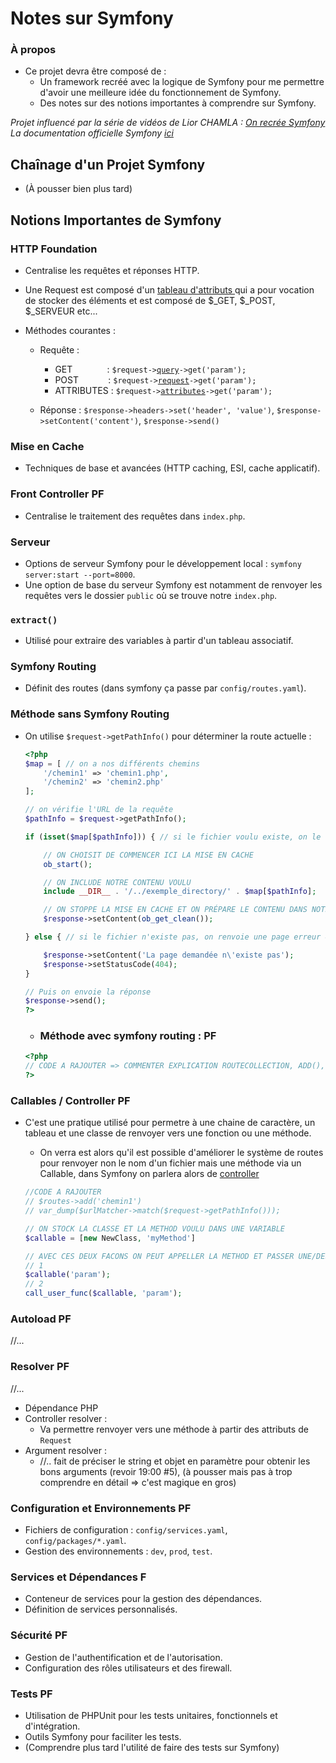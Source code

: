 # Notes sur Symfony

### À propos

- Ce projet devra être composé de :
  - Un framework recréé avec la logique de Symfony pour me permettre d'avoir une meilleure idée du fonctionnement de Symfony.
  - Des notes sur des notions importantes à comprendre sur Symfony.

*Projet influencé par la série de vidéos de Lior CHAMLA : [On recrée Symfony](https://www.youtube.com/watch?v=RIZiOGjOsQI&list=PLpUhHhXoxrjdk6VgTUrunQNlVZizBU4WF)*\
*La documentation officielle Symfony [ici](https://symfony.com/doc/current/create_framework/index.html)*

## Chaînage d'un Projet Symfony 

- (À pousser bien plus tard)

## Notions Importantes de Symfony

### HTTP Foundation

- Centralise les requêtes et réponses HTTP.
- Une Request est composé d'un <u>tableau d'attributs </u> qui a pour vocation de stocker des éléments et est composé de $_GET, $_POST, $_SERVEUR etc...
  
- Méthodes courantes :
  - Requête : 
  	- GET &nbsp; &nbsp; &nbsp; &nbsp; &nbsp; &nbsp; &nbsp;: `$request->`<u>`query`</u>`->get('param');` 
	- POST &nbsp; &nbsp; &nbsp; &nbsp; &nbsp; &nbsp;: `$request->`<u>`request`</u>`->get('param');`
	- ATTRIBUTES : `$request->`<u>`attributes`</u>`->get('param');`
	
  - Réponse : `$response->headers->set('header', 'value')`, `$response->setContent('content')`, `$response->send()`

### Mise en Cache 

- Techniques de base et avancées (HTTP caching, ESI, cache applicatif).

### Front Controller PF

- Centralise le traitement des requêtes dans `index.php`.

### Serveur

- Options de serveur Symfony pour le développement local : `symfony server:start --port=8000`.
- Une option de base du serveur Symfony est notamment de renvoyer les requêtes vers le dossier `public` où se trouve notre `index.php`.

### `extract()`

- Utilisé pour extraire des variables à partir d'un tableau associatif.

### Symfony Routing 

- Définit des routes (dans symfony ça passe par `config/routes.yaml`).

### Méthode sans Symfony Routing

- On utilise `$request->getPathInfo()` pour déterminer la route actuelle :
	```php
	<?php
	$map = [ // on a nos différents chemins
		'/chemin1' => 'chemin1.php',
		'/chemin2' => 'chemin2.php'
	];

	// on vérifie l'URL de la requête
	$pathInfo = $request->getPathInfo();

	if (isset($map[$pathInfo])) { // si le fichier voulu existe, on le charge

		// ON CHOISIT DE COMMENCER ICI LA MISE EN CACHE
		ob_start();

		// ON INCLUDE NOTRE CONTENU VOULU
		include __DIR__ . '/../exemple_directory/' . $map[$pathInfo];

		// ON STOPPE LA MISE EN CACHE ET ON PRÉPARE LE CONTENU DANS NOTRE RÉPONSE
		$response->setContent(ob_get_clean());

	} else { // si le fichier n'existe pas, on renvoie une page erreur 404

		$response->setContent('La page demandée n\'existe pas');
		$response->setStatusCode(404);
	}

	// Puis on envoie la réponse
	$response->send();
	?> 
	```

	- ### Méthode avec symfony routing : PF

	```php
	<?php
	// CODE A RAJOUTER => COMMENTER EXPLICATION ROUTECOLLECTION, ADD(), RESSOURCENOTFOUNDEXDCEPTION, URLMATCHER, MATCH()...
	?> 
	```
	
### Callables / Controller PF

- C'est une pratique utilisé pour permetre à une chaine de caractère, un tableau et une classe de renvoyer vers une fonction ou une méthode.

	- On verra est alors qu'il est possible d'améliorer le système de routes pour renvoyer non le nom d'un fichier mais une méthode via un Callable, dans Symfony on parlera alors de <u>controller</u>  
	
	```php
	//CODE A RAJOUTER
	// $routes->add('chemin1')
	// var_dump($urlMatcher->match($request->getPathInfo()));
	
	// ON STOCK LA CLASSE ET LA METHOD VOULU DANS UNE VARIABLE
	$callable = [new NewClass, 'myMethod']

	// AVEC CES DEUX FACONS ON PEUT APPELLER LA METHOD ET PASSER UNE/DES VALEURS EN PARAMETRE
	// 1
	$callable('param');
	// 2
	call_user_func($callable, 'param');
	```

### Autoload PF

//...

### Resolver PF

//...
- Dépendance PHP
- Controller resolver : 
	-  Va permettre renvoyer vers une méthode à partir des attributs de `Request`
- Argument resolver : 
	- //.. fait de préciser le string et objet en paramètre pour obtenir les bons arguments (revoir 19:00 #5), (à pousser mais pas à trop comprendre en détail => c'est magique en gros)

### Configuration et Environnements PF

- Fichiers de configuration : `config/services.yaml`, `config/packages/*.yaml`.
- Gestion des environnements : `dev`, `prod`, `test`.

### Services et Dépendances F

- Conteneur de services pour la gestion des dépendances.
- Définition de services personnalisés.

### Sécurité PF

- Gestion de l'authentification et de l'autorisation.
- Configuration des rôles utilisateurs et des firewall.
 
### Tests PF

- Utilisation de PHPUnit pour les tests unitaires, fonctionnels et d'intégration.
- Outils Symfony pour faciliter les tests.
- (Comprendre plus tard l'utilité de faire des tests sur Symfony)


